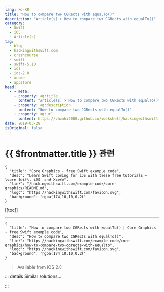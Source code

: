 ```yaml
---
lang: ko-KR
title: "How to compare two CGRects with equalTo()"
description: "Article(s) > How to compare two CGRects with equalTo()"
category:
  - Swift
  - iOS
  - Article(s)
tag: 
  - blog
  - hackingwithswift.com
  - crashcourse
  - swift
  - swift-5.10
  - ios
  - ios-2.0
  - xcode
  - appstore
head:
  - - meta:
    - property: og:title
      content: "Article(s) > How to compare two CGRects with equalTo()"
    - property: og:description
      content: "How to compare two CGRects with equalTo()"
    - property: og:url
      content: https://chanhi2000.github.io/bookshelf/hackingwithswift.com/example-code/core-graphics/how-to-compare-two-cgrects-with-equalto.html
date: 2019-03-28
isOriginal: false
---
```


# {{ $frontmatter.title }} 관련

```component VPCard
{
  "title": "Core Graphics - free Swift example code",
  "desc": "Learn Swift coding for iOS with these free tutorials – learn Swift, iOS, and Xcode",
  "link": "/hackingwithswift.com/example-code/core-graphics/README.md",
  "logo": "https://hackingwithswift.com/favicon.svg",
  "background": "rgba(174,10,10,0.2)"
}
```

[[toc]]

---

```component VPCard
{
  "title": "How to compare two CGRects with equalTo() | Core Graphics - free Swift example code",
  "desc": "How to compare two CGRects with equalTo()",
  "link": "https://hackingwithswift.com/example-code/core-graphics/how-to-compare-two-cgrects-with-equalto",
  "logo": "https://hackingwithswift.com/favicon.svg",
  "background": "rgba(174,10,10,0.2)"
}
```

> Available from iOS 2.0

<!-- TODO: 작성 -->

<!-- 
You could compare two `CGRect` values by evaluating their X, Y, width and height values, but there's a much faster way: `equalTo()`. This takes two rects as its only two parameters and returns true if they are the same, or false otherwise.

Here's an example:

```swift
let rect1 = CGRect(x: 64, y: 64, width: 128, height: 128)
let rect2 = CGRect(x: 256, y: 256, width: 128, height: 128)

if rect1.equalTo(rect2) {
    // rects equal!
} else {
    // rects not equal
}
```

-->

::: details Similar solutions…

<!--
/example-code/language/how-to-compare-two-tuples-for-equality">How to compare two tuples for equality 
/example-code/language/how-to-compare-dates">How to compare dates 
/quick-start/swiftui/two-way-bindings-in-swiftui">Two-way bindings in SwiftUI 
/example-code/language/how-to-use-the-zip-function-to-join-two-arrays">How to use the zip() function to join two arrays 
/example-code/core-graphics/how-to-calculate-the-distance-between-two-cgpoints">How to calculate the distance between two CGPoints</a>
-->

:::

